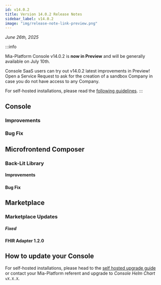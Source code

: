```yaml
---
id: v14.0.2
title: Version 14.0.2 Release Notes
sidebar_label: v14.0.2
image: "img/release-note-link-preview.png"
---
```


_June 26th, 2025_

:::info

Mia-Platform Console v14.0.2 is **now in Preview** and will be generally available on July 10th.

Console SaaS users can try out v14.0.2 latest improvements in Preview! Open a Service Request to ask for the creation of a sandbox Company in case you do not have access to any Company.

For self-hosted installations, please read the [following guidelines](#how-to-update-your-console).
:::

## 

## Console

### Improvements

#### 

### Bug Fix



## Microfrontend Composer

### Back-Lit Library

#### Improvements

##### 

#### Bug Fix

## Marketplace

### Marketplace Updates

#### 

##### Fixed

#### FHIR Adapter 1.2.0

## How to update your Console

For self-hosted installations, please head to the [self hosted upgrade guide](/infrastructure/self-hosted/installation-chart/100_how-to-upgrade.md) or contact your Mia-Platform referent and upgrade to _Console Helm Chart_ `vX.X.X`.

